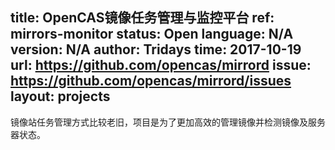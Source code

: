 title: OpenCAS镜像任务管理与监控平台
ref: mirrors-monitor
status: Open
language: N/A
version: N/A
author: Tridays
time: 2017-10-19
url: https://github.com/opencas/mirrord
issue: https://github.com/opencas/mirrord/issues
layout: projects
---

镜像站任务管理方式比较老旧，项目是为了更加高效的管理镜像并检测镜像及服务器状态。